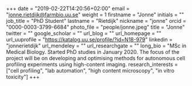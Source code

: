 +++ 
date = "2019-02-22T14:20:56+02:00" 
email = "jonne.rietdijk@farmbio.uu.se" 
weight = 1
firstname = "Jonne" 
initials = "" 
job_title = "PhD Student" 
lastname = "Rietdijk" 
nickname = "jonne" 
orcid = "0000-0003-3799-6684" 
photo_file = "people/jonne.jpeg"
title = "Jonne" 
twitter = "" 
google_scholar = "" 
url_blog = "" 
url_homepage = "" 
url_uuprofile = "https://katalog.uu.se/profile/?id=N18-979" 
linkedin = "jonnerietdijk" 
url_mendeley = "" 
url_researchgate = "" 
long_bio = "MSc in Medical Biology. Started PhD studies in January 2020. The focus of the project will be on developing and optimising methods for autonomous cell profiling experiments using high-content imaging.
research_interests = ["cell profiling", "lab automation", "high content microscopy", "in vitro toxicity"] 
+++